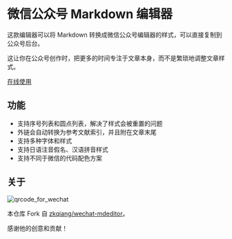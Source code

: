 # 微信公众号 Markdown 编辑器

这款编辑器可以将 Markdown 转换成微信公众号编辑器的样式，可以直接复制到公众号后台。

这让你在公众号创作时，把更多的时间专注于文章本身，而不是繁琐地调整文章样式。

[在线使用](https://wechat-mdeditor.gistudy.net/)

## 功能

- 支持序号列表和圆点列表，解决了样式会被重置的问题
- 外链会自动转换为参考文献索引，并且附在文章末尾
- 支持多种字体和样式
- 支持日语注音假名、汉语拼音样式
- 支持不同于微信的代码配色方案

## 关于

![qrcode_for_wechat](https://github.com/wsqstar/wechat-mdeditor/assets/24500520/3da42e5d-022f-4d13-8178-156d2c480ce9)

本仓库 Fork 自 [zkqiang/wechat-mdeditor](https://github.com/zkqiang/wechat-mdeditor)。

感谢他的创意和贡献！
